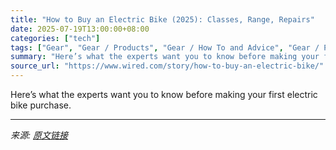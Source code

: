 ```yaml
---
title: "How to Buy an Electric Bike (2025): Classes, Range, Repairs"
date: 2025-07-19T13:00:00+08:00
categories: ["tech"]
tags: ["Gear", "Gear / Products", "Gear / How To and Advice", "Gear / Products / Outdoor", "Shopping", "outdoors", "how-to", "electric bikes", "Bicycles", "Big Wheel"]
summary: "Here’s what the experts want you to know before making your first electric bike purchase."
source_url: "https://www.wired.com/story/how-to-buy-an-electric-bike/"
---
```


Here’s what the experts want you to know before making your first electric bike purchase.

---

*来源: [原文链接](https://www.wired.com/story/how-to-buy-an-electric-bike/)*
